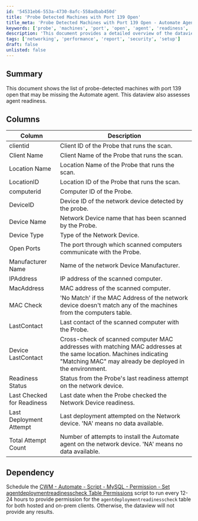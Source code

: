 ```yaml
---
id: '54531eb6-553a-4730-8afc-558adbab450d'
title: 'Probe Detected Machines with Port 139 Open'
title_meta: 'Probe Detected Machines with Port 139 Open - Automate Agent Readiness'
keywords: ['probe', 'machines', 'port', 'open', 'agent', 'readiness', 'network', 'device']
description: 'This document provides a detailed overview of the dataview that lists probe-detected machines with port 139 open, which may be missing the Automate agent. It includes information on the columns available, their descriptions, and the necessary dependencies for accurate data retrieval.'
tags: ['networking', 'performance', 'report', 'security', 'setup']
draft: false
unlisted: false
---
```


## Summary

This document shows the list of probe-detected machines with port 139 open that may be missing the Automate agent. This dataview also assesses agent readiness.

## Columns

| Column                   | Description                                                                                               |
|--------------------------|-----------------------------------------------------------------------------------------------------------|
| clientid                 | Client ID of the Probe that runs the scan.                                                               |
| Client Name              | Client Name of the Probe that runs the scan.                                                             |
| Location Name            | Location Name of the Probe that runs the scan.                                                           |
| LocationID               | Location ID of the Probe that runs the scan.                                                             |
| computerid               | Computer ID of the Probe.                                                                                 |
| DeviceID                 | Device ID of the network device detected by the probe.                                                   |
| Device Name              | Network Device name that has been scanned by the Probe.                                                  |
| Device Type              | Type of the Network Device.                                                                                |
| Open Ports               | The port through which scanned computers communicate with the Probe.                                       |
| Manufacturer Name        | Name of the network Device Manufacturer.                                                                   |
| IPAddress                | IP address of the scanned computer.                                                                        |
| MacAddress               | MAC address of the scanned computer.                                                                       |
| MAC Check                | 'No Match' if the MAC Address of the network device doesn't match any of the machines from the computers table. |
| LastContact              | Last contact of the scanned computer with the Probe.                                                     |
| Device LastContact       | Cross-check of scanned computer MAC addresses with matching MAC addresses at the same location. Machines indicating "Matching MAC" may already be deployed in the environment. |
| Readiness Status         | Status from the Probe's last readiness attempt on the network device.                                     |
| Last Checked for Readiness| Last date when the Probe checked the Network Device readiness.                                           |
| Last Deployment Attempt   | Last deployment attempted on the Network device. 'NA' means no data available.                          |
| Total Attempt Count      | Number of attempts to install the Automate agent on the network device. 'NA' means no data available.    |

## Dependency

Schedule the [CWM - Automate - Script - MySQL - Permission - Set agentdeploymentreadinesscheck Table Permissions](<../scripts/MySQL - Permission - Set agentdeploymentreadinesscheck Table Permissions.md>) script to run every 12-24 hours to provide permission for the `agentdeploymentreadinesscheck` table for both hosted and on-prem clients. Otherwise, the dataview will not provide any results.

